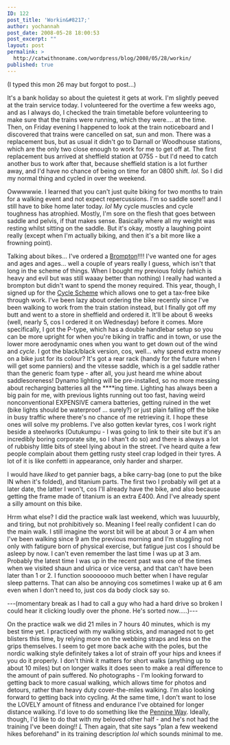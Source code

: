 ```yaml
---
ID: 122
post_title: 'Workin&#8217;'
author: yochannah
post_date: 2008-05-28 18:00:53
post_excerpt: ""
layout: post
permalink: >
  http://catwithnoname.com/wordpress/blog/2008/05/28/workin/
published: true
---
```

(I typed this mon 26 may but forgot to post...)

 It's a bank holiday so about the quietest it gets at work. I'm slightly peeved at the train service today. I volunteered for the overtime a few weeks ago, and as I always do, I checked the train timetable before volunteering to make sure that the trains were running, which they were.... at the time. Then, on Friday evening I happened to look at the train noticeboard and I discovered that trains were cancelled on sat, sun and mon. There was a replacement bus, but as usual it didn't go to Darnall or Woodhouse stations, which are the only two close enough to work for me to get off at. The first replacement bus arrived at sheffield station at 0755 - but I'd need to catch another bus to work after that, because sheffield station is a lot further away, and I'd have no chance of being on time for an 0800 shift. *lol*.  So I did my normal thing and cycled in over the weekend. 

Owwwwwie. I learned that you can't just quite biking for two months to train for a walking event and not expect repercussions. I'm so saddle sore!! and I still have to bike home later today. *lol* My cycle muscles and cycle toughness has atrophied. Mostly, I'm sore on the flesh that goes between saddle and pelvis, if that makes sense. Basically where all my weight was resting whilst sitting on the saddle. But it's okay, mostly a laughing point really (except when I'm actually biking, and then it's a bit more like a frowning point). 

Talking about bikes... I've ordered a <a href="http://www.brompton.co.uk/content.asp?p=2&l=1">Brompton</a>!!!! I've wanted one for ages and ages and ages... well a couple of years really I guess, which isn't that long in the scheme of things. When I bought my previous foldy (which is heavy and evil but was still waaay better than nothing) I really had wanted a brompton but didn't want to spend the money required. This year, though, I signed up for the <a href="http://www.cyclescheme.co.uk/">Cycle Scheme</a> which allows one to get a tax-free bike through work. I've been lazy about ordering the bike recently since I've been walking to work from the train station instead, but I finally got off my butt and went to a store in sheffield and ordered it. It'll be about 6 weeks (well, nearly 5, cos I ordered it on Wednesday) before it comes. More specifically, I got the P-type, which has a double handlebar setup so you can be more upright for when you're biking in traffic and in town, or use the lower more aerodynamic ones when you want to get down out of the wind and <em>cycle</em>. I got the black/black version, cos, well... why spend extra money on a bike just for its colour? It's got a rear rack (handy for the future when I will get some panniers) and the vitesse saddle, which is a gel saddle rather than the generic foam type - after all, you just heard me whine about saddlesoreness! Dynamo lighting will be pre-installed, so no more messing about recharging batteries all the ****ing time. Lighting has always been a big pain for me, with previous lights running out too fast, having weird nonconventional EXPENSIVE camera batteries, getting ruined in the wet (bike lights should be waterproof ... surely?) or just plain falling off the bike in busy traffic where there's no chance of me retrieving it. I hope these ones will solve my problems. I've also gotten kevlar tyres, cos I work right beside a steelworks (Outukumpu - I was going to link to their site but it's an incredibly boring corporate site, so I shan't do so) and there is always a lot of rubbishy little bits of steel lying about in the street. I've heard quite a few people complain about them getting rusty steel crap lodged in their tyres. A lot of it is like confetti in appearance, only harder and sharper.

I would have <em>liked</em> to get pannier bags, a bike carry-bag (one to put the bike IN when it's folded), and titanium parts. The first two I probably will get at a later date, the latter I won't, cos I'll already have the bike, and also because getting the frame made of titanium is an extra £400. And I've already spent a silly amount on this bike.  

Hrrm what else? I did the practice walk last weekend, which was luuuurbly, and tiring, but not prohibitively so. Meaning I feel really confident I can do the main walk. I still imagine the worst bit will be at about 3 or 4 am when I've been walking since 9 am the previous morning and I'm stuggling not only with fatigure born of physical exercise, but fatigue just cos I should be asleep by now. I can't even remember the last time I was up at 3 am. Probably the latest time I was up in the recent past was one of the times when we visited shaun and ulrica or vice versa, and that can't have been later than 1 or 2. I function soooooooo much better when I have regular sleep patterns. That can also be annoying cos sometimes I wake up at 6 am even when I don't need to, just cos da body clock say so. 

---(momentary break as I had to call a guy who had a hard drive so broken I could hear it clicking loudly over the phone. He's sorted now.....)---

On the practice walk we did 21 miles in 7 hours 40 minutes, which is my best time yet. I practiced with my walking sticks, and managed not to get blisters this time, by relying more on the webbing straps and less on the grips themselves. I seem to get more back ache with the poles, but the nordic walking style definitely takes a lot of strain off your hips and knees if you do it properly. I don't think it matters for short walks (anything up to about 10 miles) but on longer walks it does seen to make a real difference to the amount of pain suffered. No photographs - I'm looking forward to getting back to more casual walking, which allows time for photos and detours, rather than heavy duty cover-the-miles walking. I'm also looking forward to getting back into cycling. At the same time, I don't want to lose the LOVELY amount of fitness and endurance I've obtained for longer distance walking. I'd love to do something like the <a href="http://www.nationaltrail.co.uk/pennineway/text.asp?PageId=4">Pennine Way</a>. Ideally, though, I'd like to do that with my beloved other half - and he's not had the training I've been doing!! *L*  Then again, that site says "plan a few weekend hikes beforehand" in its training description *lol* which sounds minimal to me.